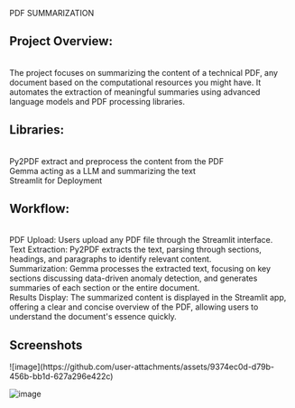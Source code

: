 PDF SUMMARIZATION<br />
<h2>Project Overview:</h2> <br />
The project focuses on summarizing the content of a technical PDF, any document based on the computational resources you might have. It automates the extraction of meaningful summaries using advanced language models and PDF processing libraries.
<h2>Libraries:</h2><br />
Py2PDF extract and preprocess the content from the PDF<br />
Gemma acting as a LLM and summarizing the text<br />
Streamlit for Deployment<br />
<h2>Workflow:</h2><br />
PDF Upload: Users upload any PDF file through the Streamlit interface.<br />
Text Extraction: Py2PDF extracts the text, parsing through sections, headings, and paragraphs to identify relevant content.<br />
Summarization: Gemma processes the extracted text, focusing on key sections discussing data-driven anomaly detection, and generates summaries of each section or the entire document.<br />
Results Display: The summarized content is displayed in the Streamlit app, offering a clear and concise overview of the PDF, allowing users to understand the document's essence quickly.<br />

<h2>Screenshots</h2>
![image](https://github.com/user-attachments/assets/9374ec0d-d79b-456b-bb1d-627a296e422c)

![image](https://github.com/user-attachments/assets/dc046346-c15c-4b35-a2ee-58f9fc6320bd)
